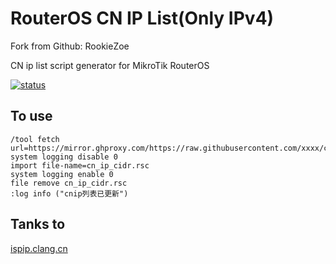 # RouterOS CN IP List(Only IPv4)
Fork from Github: RookieZoe

CN ip list script generator for MikroTik RouterOS

[![status](https://img.shields.io/github/workflow/status/RookieZoe/routeros-cnip-cidr/cnip-cidr-gen?color=34d058&label=cnip-cidr-gen&logo=github&logoColor=fff)](https://github.com/tonebean/routeros-cnip-cidr/actions/workflows/cnip-cidr-gen.yml)

## To use

```Ros Script
/tool fetch url=https://mirror.ghproxy.com/https://raw.githubusercontent.com/xxxx/cn_ip_cidr.rsc
system logging disable 0
import file-name=cn_ip_cidr.rsc
system logging enable 0
file remove cn_ip_cidr.rsc
:log info ("cnip列表已更新")
```

## Tanks to

[ispip.clang.cn](https://ispip.clang.cn/)
